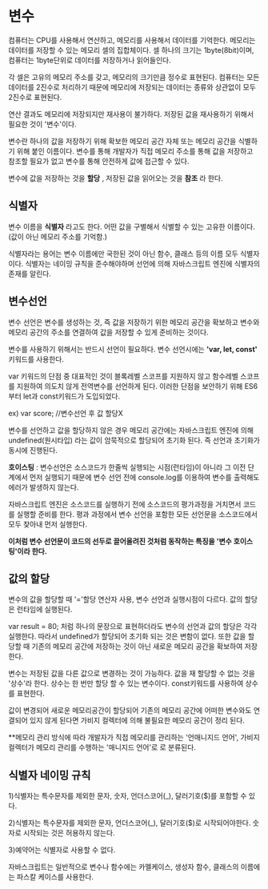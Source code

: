 # 변수
컴퓨터는 CPU를 사용해서 연산하고, 메모리를 사용해서 데이터를 기억한다.
메모리는 데이터를 저장할 수 있는 메모리 셀의 집합체이다. 셀 하나의 크기는 1byte(8bit)이며, 컴퓨터는 1byte단위로 데이터를 저장하거나 읽어들인다.

각 셀은 고유의 메모리 주소를 갖고, 메모리의 크기만큼 정수로 표현된다. 컴퓨터는 모든 데이터를 2진수로 처리하기 때문에 메모리에 저장되는 데이터는 종류와 상관없이 모두 2진수로 표현된다.

연산 결과도 메모리에 저장되지만 재사용이 불가하다. 저장된 값을 재사용하기 위해서 필요한 것이 '변수'이다.

변수란  하나의 값을 저장하기 위해 확보한 메모리 공간 자체 또는 메모리 공간을 식별하기 위해 붙인 이름이다. 변수를 통해 개발자가 직접 메모리 주소를 통해 값을 저장하고 참조할 필요가 없고 변수를 통해 안전하게 값에 접근할 수 있다.

변수에 값을 저장하는 것을 __할당__ , 저장된 값을 읽어오는 것을 __참조__ 라 한다.

## 식별자

변수 이름을 __식별자__ 라고도 한다. 어떤 값을 구별해서 식별할 수 있는 고유한 이름이다.(값이 아닌 메모리 주소를 기억함.)

식별자라는 용어는 변수 이름에만 국한된 것이 아닌 함수, 클래스 등의 이름 모두 식별자이다. 식별자는 네이밍 규칙을 준수해야하며 선언에 의해 자바스크립트 엔진에 식별자의 존재를 알린다.

## 변수선언

변수 선언은 변수를 생성하는 것, 즉 값을 저장하기 위한 메모리 공간을 확보하고 변수와 메모리 공간의 주소를 연결하여 값을 저장할 수 있게 준비하는 것이다.

변수를 사용하기 위해서는 반드시 선언이 필요하다. 변수 선언시에는 __'var, let, const'__ 키워드를 사용한다.

var 키워드의 단점 중 대표적인 것이 블록레벨 스코프를 지원하지 않고 함수레벨 스코프를 지원하여 의도치 않게 전역변수를 선언하게 된다. 이러한 단점을 보안하기 위해 ES6부터 let과 const키워드가 도입되었다.

ex) var score; //변수선언 후 값 할당X

변수를 선언하고 값을 할당하지 않은 경우 메모리 공간에는 자바스크립트 엔진에 의해 undefined(원시타입) 라는 값이 암묵적으로 할당되어 초기화 된다. 즉 선언과 초기화가 동시에 진행된다.

__호이스팅__ :
변수선언은 소스코드가 한줄씩 실행되는 시점(런타임)이 아니라 그 이전 단계에서 먼저 실행되기 때문에 변수 선언 전에 console.log를 이용하여 변수를 출력해도 에러가 발생하지 않는다.

자바스크립트 엔진은 소스코드를 실행하기 전에 소스코드의 평가과정을 거치면서 코드를 실행할 준비를 한다. 평과 과정에서 변수 선언을 포함한 모든 선언문을 소스코드에서 모두 찾아내 먼저 실행한다.

__이처럼 변수 선언문이 코드의 선두로 끌어올려진 것처럼 동작하는 특징을 '변수 호이스팅'이라 한다.__

## 값의 할당

변수의 값을 할당할 때 '='할당 연산자 사용, 변수 선언과 실행시점이 다르다. 값의 할당은 런타임에 실행된다.

var result = 80; 처럼 하나의 문장으로 표현하더라도 변수의 선언과 값의 할당은 각각 실행한다. 따라서 undefined가 할당되어 초기화 되는 것은 변함이 없다.
또한 값을 할당할 때 기존의 메모리 공간에 저장하는 것이 아닌 새로운 메모리 공간을 확보하여 저장한다.

변수는 저장된 값을 다른 값으로 변경하는 것이 가능하다. 값을 재 할당할 수 없는 것을 '상수'라 한다. 상수는 한 번만 할당 할 수 있는 변수이다. const키워드를 사용하여 상수를 표현한다.

값이 변경되어 새로운 메모리공간이 할당되어 기존의 메모리 공간에 어떠한 변수와도 연결되어 있지 않게 된다면 가비지 컬렉터에 의해 불필요한 메모리 공간이 정리 된다.

**메모리 관리 방식에 따라 개발자가 직접 메모리를 관리하는 '언매니지드 언어', 가비지 컬렉터가 메모리 관리를 수행하는 '매니지드 언어'로 로 분류된다.

## 식별자 네이밍 규칙

1)식별자는 특수문자를 제외한 문자, 숫자, 언더스코어(_), 달러기호($)를 포함할 수 있다.

2)식별자는 특수문자를 제외한 문자, 언더스코어(_), 달러기호($)로 시작되어야한다. 숫자로 시작되는 것은 허용하지 않는다.

3)예약어는 식별자로 사용할 수 없다.

자바스크립트는 일반적으로 변수나 함수에는 카멜케이스, 생성자 함수, 클래스의 이름에는 파스칼 케이스를 사용한다.